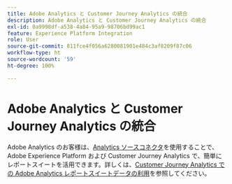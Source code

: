 ```yaml
---
title: Adobe Analytics と Customer Journey Analytics の統合
description: Adobe Analytics と Customer Journey Analytics の統合
exl-id: 0a9998df-a538-4a84-95a9-98706bd99ac1
feature: Experience Platform Integration
role: User
source-git-commit: 811fce4f056a6280081901e484c3af8209f87c06
workflow-type: ht
source-wordcount: '59'
ht-degree: 100%

---
```


# Adobe Analytics と Customer Journey Analytics の統合

Adobe Analytics のお客様は、[Analytics ソースコネクタ](https://experienceleague.adobe.com/docs/experience-platform/sources/connectors/adobe-applications/analytics.html?lang=ja)を使用することで、Adobe Experience Platform および Customer Journey Analytics で、簡単にレポートスイートを活用できます。詳しくは、[Customer Journey Analytics での Adobe Analytics レポートスイートデータの利用](/help/getting-started/aa-vs-cja/aa-data-in-cja.md)を参照してください。
